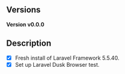 ## Versions
**Version v0.0.0**

## Description
- [x] Fresh install of Laravel Framework 5.5.40.
- [x] Set up Laravel Dusk Browser test.
